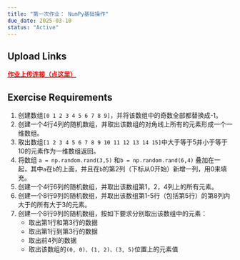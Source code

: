 ```yaml
---
title: "第一次作业： NumPy基础操作"
due_date: 2025-03-10
status: "Active"
---
```


## Upload Links

[<span style="color:red; font-weight:bold">作业上传连接（点这里）</span>](https://pan.hunnu.edu.cn/u/d/7b0cac785fd5480c882e/)

## Exercise Requirements
1. 创建数组`[0 1 2 3 4 5 6 7 8 9]`，并将该数组中的奇数全部都替换成-1。
2. 创建一个4行4列的随机数组，并取出该数组的对角线上所有的元素形成一个一维数组。
3. 取出数组`[1 2 3 4 5 6 7 8 9 10 11 12 13 14 15]`中大于等于5并小于等于10的元素作为一维数组返回。
4. 将数组 `a = np.random.rand(3,5)` 和`b = np.random.rand(6,4)` 叠加在一起，其中`a`在`b`的上面，并且在`b`的第2列（下标从0开始）新增一列，用0来填充。
5. 创建一个4行6列的随机数组，并取出该数组第1，2，4列上的所有元素。
6. 创建一个8行9列的随机数组，并取出该数组第1-5行（包括第5行）的第8列内大于的所有大于3的元素。
7. 创建一个8行9列的随机数组，按如下要求分别取出该数组中的元素：
   * 取出第1行和第3行的数据
   * 取出第1行到第3行的数据
   * 取出前4列的数据
   * 取出该数组的`(0, 0)、(1, 2)、(3, 5)`位置上的元素值